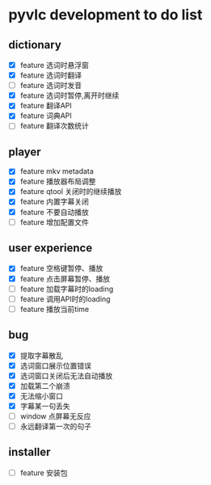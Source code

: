 # pyvlc development to do list
## dictionary
- [x] feature 选词时悬浮窗
- [x] feature 选词时翻译
- [ ] feature 选词时发音
- [x] feature 选词时暂停,离开时继续
- [x] feature 翻译API
- [x] feature 词典API
- [ ] feature 翻译次数统计

## player
- [x] feature mkv metadata
- [x] feature 播放器布局调整
- [x] feature qtool 关闭时的继续播放
- [x] feature 内置字幕关闭
- [x] feature 不要自动播放
- [ ] feature 增加配置文件

## user experience
- [x] feature 空格键暂停、播放
- [x] feature 点击屏幕暂停、播放
- [ ] feature 加载字幕时的loading
- [ ] feature 调用API时的loading
- [ ] feature 播放当前time

## bug
- [x] 提取字幕散乱
- [x] 选词窗口展示位置错误
- [x] 选词窗口关闭后无法自动播放
- [x] 加载第二个崩溃
- [x] 无法缩小窗口
- [x] 字幕某一句丢失
- [ ] window 点屏幕无反应
- [ ] 永远翻译第一次的句子

## installer
- [ ] feature 安装包
